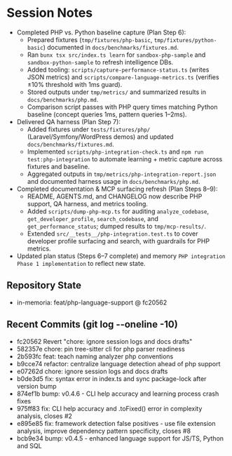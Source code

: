# Session Notes
- Completed PHP vs. Python baseline capture (Plan Step 6):
  - Prepared fixtures (`tmp/fixtures/php-basic`, `tmp/fixtures/python-basic`) documented in `docs/benchmarks/fixtures.md`.
  - Ran `bunx tsx src/index.ts learn` for `sandbox-php-sample` and `sandbox-python-sample` to refresh intelligence DBs.
  - Added tooling: `scripts/capture-performance-status.ts` (writes JSON metrics) and `scripts/compare-language-metrics.ts` (verifies ±10% threshold with 1ms guard).
  - Stored outputs under `tmp/metrics/` and summarized results in `docs/benchmarks/php.md`.
  - Comparison script passes with PHP query times matching Python baseline (concept queries 1ms, pattern queries 1–2ms).
- Delivered QA harness (Plan Step 7):
  - Added fixtures under `tests/fixtures/php/` (Laravel/Symfony/WordPress demos) and updated `docs/benchmarks/fixtures.md`.
  - Implemented `scripts/php-integration-check.ts` and `npm run test:php-integration` to automate learning + metric capture across fixtures and baseline.
  - Aggregated outputs in `tmp/metrics/php-integration-report.json` and documented harness usage in `docs/benchmarks/php.md`.
- Completed documentation & MCP surfacing refresh (Plan Steps 8–9):
  - README, AGENTS.md, and CHANGELOG now describe PHP support, QA harness, and metrics tooling.
  - Added `scripts/dump-php-mcp.ts` for auditing `analyze_codebase`, `get_developer_profile`, `search_codebase`, and `get_performance_status`; dumped results to `tmp/mcp-results/`.
  - Extended `src/__tests__/php-integration.test.ts` to cover developer profile surfacing and search, with guardrails for PHP metrics.
- Updated plan status (Steps 6–7 complete) and memory `PHP integration Phase 1 implementation` to reflect new state.

## Repository State
- in-memoria: feat/php-language-support @ fc20562

## Recent Commits (git log --oneline -10)
- fc20562 Revert "chore: ignore session logs and docs drafts"
- 582357e chore: pin tree-sitter cli for php parser readiness
- 2b593fc feat: teach naming analyzer php conventions
- b9cce74 refactor: centralize language detection ahead of php support
- e07262d chore: ignore session logs and docs drafts
- b0de3d5 fix: syntax error in index.ts and sync package-lock after version bump
- 874ef1b bump: v0.4.6 - CLI help accuracy and learning process crash fixes
- 975ff83 fix: CLI help accuracy and .toFixed() error in complexity analysis, closes #2
- e895e85 fix: framework detection false positives - use file extension analysis, improve dependency pattern specificity, closes #8
- bcb9e34 bump: v0.4.5 - enhanced language support for JS/TS, Python and SQL
